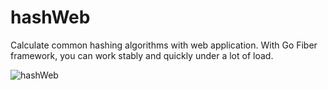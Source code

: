 # hashWeb
Calculate common hashing algorithms with web application. With Go Fiber framework, you can work stably and quickly under a lot of load.

![hashWeb](https://user-images.githubusercontent.com/86715821/168292854-8c08fb77-e373-4bfe-9392-2cd940049b32.png)
